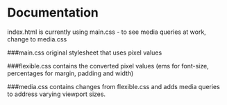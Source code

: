 Documentation
====================

index.html is currently using main.css - to see media queries at work, change to media.css

###main.css
original stylesheet that uses pixel values

###flexible.css
contains the converted pixel values (ems for font-size, percentages for margin, padding and width)

###media.css
contains changes from flexible.css and adds media queries to address varying viewport sizes.

